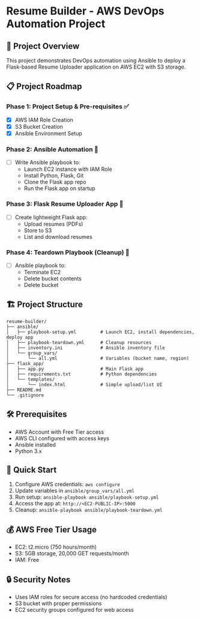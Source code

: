
# Resume Builder - AWS DevOps Automation Project

## 🚀 Project Overview
This project demonstrates DevOps automation using Ansible to deploy a Flask-based Resume Uploader application on AWS EC2 with S3 storage.

## 📋 Project Roadmap

### Phase 1: Project Setup & Pre-requisites ✅
- [x] AWS IAM Role Creation
- [x] S3 Bucket Creation  
- [x] Ansible Environment Setup

### Phase 2: Ansible Automation 🔄
- [ ] Write Ansible playbook to:
  - Launch EC2 instance with IAM Role
  - Install Python, Flask, Git
  - Clone the Flask app repo
  - Run the Flask app on startup

### Phase 3: Flask Resume Uploader App 🔄
- [ ] Create lightweight Flask app:
  - Upload resumes (PDFs)
  - Store to S3
  - List and download resumes

### Phase 4: Teardown Playbook (Cleanup) 🔄
- [ ] Ansible playbook to:
  - Terminate EC2
  - Delete bucket contents
  - Delete bucket

## 🏗️ Project Structure
```
resume-builder/
├── ansible/
│   ├── playbook-setup.yml         # Launch EC2, install dependencies, deploy app
│   ├── playbook-teardown.yml      # Cleanup resources
│   ├── inventory.ini              # Ansible inventory file
│   └── group_vars/
│       └── all.yml                # Variables (bucket name, region)
├── flask_app/
│   ├── app.py                     # Main Flask app
│   ├── requirements.txt           # Python dependencies
│   └── templates/
│       └── index.html             # Simple upload/list UI
├── README.md
└── .gitignore
```

## 🛠️ Prerequisites
- AWS Account with Free Tier access
- AWS CLI configured with access keys
- Ansible installed
- Python 3.x

## 🚀 Quick Start
1. Configure AWS credentials: `aws configure`
2. Update variables in `ansible/group_vars/all.yml`
3. Run setup: `ansible-playbook ansible/playbook-setup.yml`
4. Access the app at: `http://<EC2-PUBLIC-IP>:5000`
5. Cleanup: `ansible-playbook ansible/playbook-teardown.yml`

## 💰 AWS Free Tier Usage
- EC2: t2.micro (750 hours/month)
- S3: 5GB storage, 20,000 GET requests/month
- IAM: Free

## 🔒 Security Notes
- Uses IAM roles for secure access (no hardcoded credentials)
- S3 bucket with proper permissions
- EC2 security groups configured for web access 
